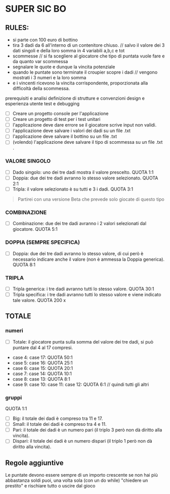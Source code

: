 # SUPER SIC BO 
## RULES:

  - si parte con 100 euro di bottino 
  - tira 3 dadi da 6 all'interno di un contenitore chiuso. // salvo il valore dei 3 dati singoli e della loro somma in 4 variabili a,b,c e tot
  - scommesse // si fa scegliere al giocatore che tipo di puntata vuole fare e da quanto var scommessa
  - segnalare le quote e dunque la vincita potenziale
  - quando le puntate sono terminate il croupier scopre i dadi // vengono mostrati i 3 numeri e la loro somma 
  - e i vincenti ricevono la vincita corrispondente, proporzionata alla difficoltà della scommessa. 

  prerequisiti e analisi
  definizione di strutture e convenzioni
  design e esperienza utente
  test e debugging

- [ ]  Creare un progetto console per l'applicazione
- [ ]  Creare un progetto di test per i test unitari
- [ ]  l'applicazione deve dare errore se il giocatore scrive input non validi.
- [ ]  l'applicazione deve salvare i valori dei dadi su un file .txt
- [ ]  l'applicazione deve salvare il bottino su un file .txt 
- [ ]  (volendo) l'applicazione deve salvare il tipo di scommessa su un file .txt .

### VALORE SINGOLO
- [ ]  Dado singolo: uno dei tre dadi mostra il valore prescelto. QUOTA 1:1
- [ ]  Doppia: due dei tre dadi avranno lo stesso valore selezionato. QUOTA 2:1
- [ ]  Tripla: il valore selezionato è su tutti e 3 i dadi. QUOTA 3:1

> Partirei con una versione Beta che prevede solo giocate di questo tipo

### COMBINAZIONE 
- [ ]  Combinazione: due dei tre dadi avranno i 2 valori selezionati dal giocatore.
 QUOTA 5:1


### DOPPIA (SEMPRE SPECIFICA)
- [ ]  Doppia: due dei tre dadi avranno lo stesso valore, di cui però è necessario indicare anche il valore (non è ammessa la Doppia generica).
 QUOTA 8:1

### TRIPLA
- [ ]  Tripla generica: i tre dadi avranno tutti lo stesso valore. QUOTA 30:1
- [ ]  Tripla specifica: i tre dadi avranno tutti lo stesso valore e viene indicato tale valore. QUOTA 200 x 

## TOTALE
### numeri
- [ ]  Totale: il giocatore punta sulla somma del valore dei tre dadi, si può puntare dal 4 al 17 compresi.
- case 4: case 17: QUOTA 50:1
- case 5: case 16: QUOTA 25:1
- case 6: case 15: QUOTA 20:1
- case 7: case 14: QUOTA 10:1
- case 8: case 13: QUOTA 8:1
- case 9: case 10: case 11: case 12: QUOTA 6:1 // quindi tutti gli altri
### gruppi
QUOTA 1:1
- [ ]  Big: il totale dei dadi è compreso tra 11 e 17.
- [ ]  Small: il totale dei dadi è compreso tra 4 e 11.
- [ ]  Pari: il totale dei dadi è un numero pari (il triplo 3 però non dà diritto alla vincita).
- [ ]  Dispari: il totale dei dadi è un numero dispari (il triplo 1 però non dà diritto alla vincita).

## Regole aggiuntive
Le puntate devono essere sempre di un importo crescente 
se non hai più abbastanza soldi puoi, una volta sola (con un do while)
"chiedere un prestito" e rischiare tutto 
o uscire dal gioco 
